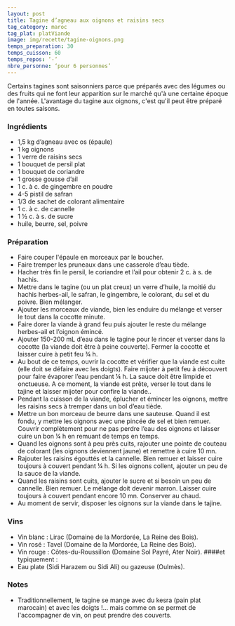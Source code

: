 ```yaml
---
layout: post
title: Tagine d’agneau aux oignons et raisins secs
tag_category: maroc
tag_plat: platViande
image: img/recette/tagine-oignons.png
temps_preparation: 30
temps_cuisson: 60
temps_repos: ‘-‘
nbre_personne: ‘pour 6 personnes’
---
```

Certains tagines sont saisonniers parce que préparés avec des légumes ou des fruits qui ne font leur apparition sur le marché qu'à une certaine époque de l'année. L'avantage du tagine aux oignons, c'est qu'il peut être préparé en toutes saisons.

### Ingrédients
* 1,5 kg d’agneau avec os (épaule)
* 1 kg oignons
* 1 verre de raisins secs
* 1 bouquet de persil plat
* 1 bouquet de coriandre
* 1 grosse gousse d’ail
* 1 c. à c. de gingembre en poudre
* 4-5 pistil de safran
* 1/3 de sachet de colorant alimentaire
* 1 c. à c. de cannelle
* 1 ½  c. à s. de sucre
* huile, beurre, sel, poivre

### Préparation
* Faire couper l'épaule en morceaux par le boucher.
* Faire tremper les pruneaux dans une casserole d’eau tiède.
* Hacher très fin le persil, le coriandre et l’ail pour obtenir 2 c. à s. de hachis.
* Mettre dans le tagine (ou un plat creux) un verre d’huile, la moitié du hachis herbes-ail, le safran, le gingembre, le colorant, du sel et du poivre. Bien mélanger.
* Ajouter les morceaux de viande, bien les enduire du mélange et verser le tout dans la cocotte minute.
* Faire dorer la viande à grand feu puis ajouter le reste du mélange herbes-ail et l’oignon émincé.
* Ajouter 150-200 mL d’eau dans le tagine pour le rincer et verser dans la cocotte (la viande doit être à peine couverte). Fermer la cocotte et laisser cuire à petit feu ¾ h.
* Au bout de ce temps, ouvrir la cocotte et vérifier que la viande est cuite (elle doit se défaire avec les doigts). Faire mijoter à petit feu à découvert pour faire évaporer l’eau pendant ¼ h. La sauce doit être limpide et onctueuse. A ce moment, la viande est prête, verser le tout dans le tajine et laisser mijoter pour confire la viande..
* Pendant la cuisson de la viande, éplucher et émincer les oignons, mettre les raisins secs à tremper dans un bol d’eau tiède.
* Mettre un bon morceau de beurre dans une sauteuse. Quand il est fondu, y mettre les oignons avec une pincée de sel et bien remuer. Couvrir complètement pour ne pas perdre l’eau des oignons et laisser cuire un bon ¼ h en remuant de temps en temps.
* Quand les oignons sont à peu près cuits, rajouter une pointe de couteau de colorant (les oignons deviennent jaune) et remettre à cuire 10 mn.
* Rajouter les raisins égouttés et la cannelle. Bien remuer et laisser cuire toujours à couvert pendant ¼ h. Si les oignons collent, ajouter un peu de la sauce de la viande.
* Quand les raisins sont cuits, ajouter le sucre et si besoin un peu de cannelle. Bien remuer. Le mélange doit devenir marron. Laisser cuire toujours à couvert pendant encore 10 mn. Conserver au chaud.
* Au moment de servir, disposer les oignons sur la viande dans le tajine.

### Vins
* Vin blanc : Lirac (Domaine de la Mordorée, La Reine des Bois).
* Vin rosé : Tavel (Domaine de la Mordorée, La Reine des Bois).
* Vin rouge : Côtes-du-Roussillon (Domaine Sol Payré, Ater Noir).
####et typiquement :
* Eau plate (Sidi Harazem ou Sidi Ali) ou gazeuse (Oulmès).

### Notes
* Traditionnellement, le tagine se mange avec du kesra (pain plat marocain) et avec les doigts !… mais comme on se permet de l'accompagner de vin, on peut prendre des couverts.
